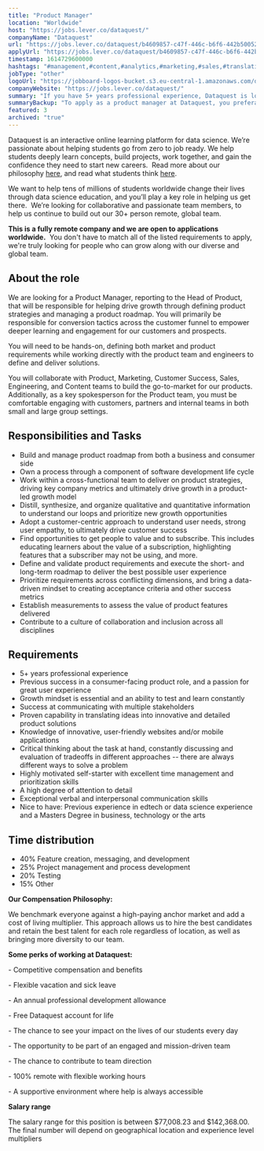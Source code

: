 ```yaml
---
title: "Product Manager"
location: "Worldwide"
host: "https://jobs.lever.co/dataquest/"
companyName: "Dataquest"
url: "https://jobs.lever.co/dataquest/b4609857-c47f-446c-b6f6-442b50052a0e"
applyUrl: "https://jobs.lever.co/dataquest/b4609857-c47f-446c-b6f6-442b50052a0e/apply"
timestamp: 1614729600000
hashtags: "#management,#content,#analytics,#marketing,#sales,#translation,#office"
jobType: "other"
logoUrl: "https://jobboard-logos-bucket.s3.eu-central-1.amazonaws.com/dataquest"
companyWebsite: "https://jobs.lever.co/dataquest/"
summary: "If you have 5+ years professional experience, Dataquest is looking for someone with your knowledge."
summaryBackup: "To apply as a product manager at Dataquest, you preferably need to have some knowledge of: #marketing, #management, #content."
featured: 3
archived: "true"
---
```


Dataquest is an interactive online learning platform for data science. We’re passionate about helping students go from zero to job ready. We help students deeply learn concepts, build projects, work together, and gain the confidence they need to start new careers.  Read more about our philosophy [here](https://www.dataquest.io/blog/the-perfect-data-science-learning-tool/), and read what students think [here](https://www.switchup.org/bootcamps/dataquest).

We want to help tens of millions of students worldwide change their lives through data science education, and you’ll play a key role in helping us get there.  We’re looking for collaborative and passionate team members, to help us continue to build out our 30+ person remote, global team.

**This is a fully remote company and we are open to applications worldwide.**  You don't have to match all of the listed requirements to apply, we're truly looking for people who can grow along with our diverse and global team.

## About the role

We are looking for a Product Manager, reporting to the Head of Product, that will be responsible for helping drive growth through defining product strategies and managing a product roadmap. You will primarily be responsible for conversion tactics across the customer funnel to empower deeper learning and engagement for our customers and prospects.

You will need to be hands-on, defining both market and product requirements while working directly with the product team and engineers to define and deliver solutions.

You will collaborate with Product, Marketing, Customer Success, Sales, Engineering, and Content teams to build the go-to-market for our products. Additionally, as a key spokesperson for the Product team, you must be comfortable engaging with customers, partners and internal teams in both small and large group settings. 

## Responsibilities and Tasks

*   Build and manage product roadmap from both a business and consumer side
*   Own a process through a component of software development life cycle
*   Work within a cross-functional team to deliver on product strategies, driving key company metrics and ultimately drive growth in a product-led growth model
*   Distill, synthesize, and organize qualitative and quantitative information to understand our loops and prioritize new growth opportunities
*   Adopt a customer-centric approach to understand user needs, strong user empathy, to ultimately drive customer success
*   Find opportunities to get people to value and to subscribe. This includes educating learners about the value of a subscription, highlighting features that a subscriber may not be using, and more.
*   Define and validate product requirements and execute the short- and long-term roadmap to deliver the best possible user experience
*   Prioritize requirements across conflicting dimensions, and bring a data-driven mindset to creating acceptance criteria and other success metrics
*   Establish measurements to assess the value of product features delivered
*   Contribute to a culture of collaboration and inclusion across all disciplines

## Requirements

*   5+ years professional experience
*   Previous success in a consumer-facing product role, and a passion for great user experience
*   Growth mindset is essential and an ability to test and learn constantly
*   Success at communicating with multiple stakeholders
*   Proven capability in translating ideas into innovative and detailed product solutions
*   Knowledge of innovative, user-friendly websites and/or mobile applications
*   Critical thinking about the task at hand, constantly discussing and evaluation of tradeoffs in different approaches -- there are always different ways to solve a problem
*   Highly motivated self-starter with excellent time management and prioritization skills
*   A high degree of attention to detail
*   Exceptional verbal and interpersonal communication skills
*   Nice to have: Previous experience in edtech or data science experience and a Masters Degree in business, technology or the arts

## Time distribution

*   40% Feature creation, messaging, and development
*   25% Project management and process development
*   20% Testing
*   15% Other

**Our Compensation Philosophy:**

We benchmark everyone against a high-paying anchor market and add a cost of living multiplier. This approach allows us to hire the best candidates and retain the best talent for each role regardless of location, as well as bringing more diversity to our team. 

**Some perks of working at Dataquest:**

\- Competitive compensation and benefits

\- Flexible vacation and sick leave

\- An annual professional development allowance

\- Free Dataquest account for life

\- The chance to see your impact on the lives of our students every day

\- The opportunity to be part of an engaged and mission-driven team

\- The chance to contribute to team direction

\- 100% remote with flexible working hours

\- A supportive environment where help is always accessible

**Salary range**

The salary range for this position is between $77,008.23 and $142,368.00. The final number will depend on geographical location and experience level multipliers
